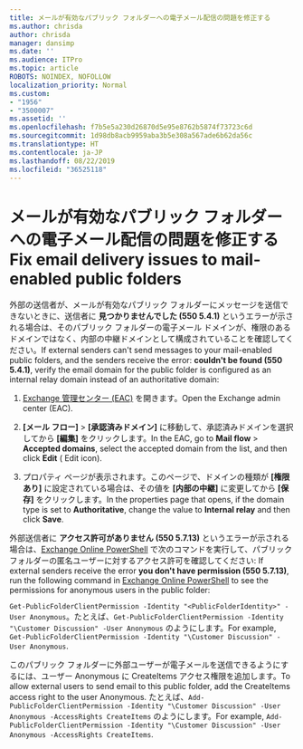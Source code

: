 ```yaml
---
title: メールが有効なパブリック フォルダーへの電子メール配信の問題を修正する
ms.author: chrisda
author: chrisda
manager: dansimp
ms.date: ''
ms.audience: ITPro
ms.topic: article
ROBOTS: NOINDEX, NOFOLLOW
localization_priority: Normal
ms.custom:
- "1956"
- "3500007"
ms.assetid: ''
ms.openlocfilehash: f7b5e5a230d26870d5e95e8762b5874f73723c6d
ms.sourcegitcommit: 1d98db8acb9959aba3b5e308a567ade6b62da56c
ms.translationtype: HT
ms.contentlocale: ja-JP
ms.lasthandoff: 08/22/2019
ms.locfileid: "36525118"
---
```

# <a name="fix-email-delivery-issues-to-mail-enabled-public-folders"></a><span data-ttu-id="d7672-102">メールが有効なパブリック フォルダーへの電子メール配信の問題を修正する</span><span class="sxs-lookup"><span data-stu-id="d7672-102">Fix email delivery issues to mail-enabled public folders</span></span>

<span data-ttu-id="d7672-103">外部の送信者が、メールが有効なパブリック フォルダーにメッセージを送信できないときに、送信者に **見つかりませんでした (550 5.4.1)** というエラーが示される場合は、そのパブリック フォルダーの電子メール ドメインが、権限のあるドメインではなく、内部の中継ドメインとして構成されていることを確認してください。</span><span class="sxs-lookup"><span data-stu-id="d7672-103">If external senders can't send messages to your mail-enabled public folders, and the senders receive the error: **couldn't be found (550 5.4.1)**, verify the email domain for the public folder is configured as an internal relay domain instead of an authoritative domain:</span></span>

1. <span data-ttu-id="d7672-104">[Exchange 管理センター (EAC)](https://docs.microsoft.com/Exchange/exchange-admin-center) を開きます。</span><span class="sxs-lookup"><span data-stu-id="d7672-104">Open the Exchange admin center (EAC).</span></span>

2. <span data-ttu-id="d7672-105">**[メール フロー]** \> **[承認済みドメイン]** に移動して、承認済みドメインを選択してから **[編集]** をクリックします。</span><span class="sxs-lookup"><span data-stu-id="d7672-105">In the EAC, go to **Mail flow** \> **Accepted domains**, select the accepted domain from the list, and then click **Edit** ( Edit icon).</span></span>

3. <span data-ttu-id="d7672-106">プロパティ ページが表示されます。このページで、ドメインの種類が **[権限あり]** に設定されている場合は、その値を **[内部の中継]** に変更してから **[保存]** をクリックします。</span><span class="sxs-lookup"><span data-stu-id="d7672-106">In the properties page that opens, if the domain type is set to **Authoritative**, change the value to **Internal relay** and then click **Save**.</span></span>

<span data-ttu-id="d7672-107">外部送信者に **アクセス許可がありません (550 5.7.13)** というエラーが示される場合は、[Exchange Online PowerShell](https://docs.microsoft.com/powershell/exchange/exchange-online/connect-to-exchange-online-powershell/connect-to-exchange-online-powershell) で次のコマンドを実行して、パブリック フォルダーの匿名ユーザーに対するアクセス許可を確認してください: </span><span class="sxs-lookup"><span data-stu-id="d7672-107">If external senders receive the error **you don't have permission (550 5.7.13)**, run the following command in [Exchange Online PowerShell](https://docs.microsoft.com/powershell/exchange/exchange-online/connect-to-exchange-online-powershell/connect-to-exchange-online-powershell) to see the permissions for anonymous users in the public folder:</span></span>

<span data-ttu-id="d7672-108">`Get-PublicFolderClientPermission -Identity "<PublicFolderIdentity>" -User Anonymous`。たとえば、`Get-PublicFolderClientPermission -Identity "\Customer Discussion" -User Anonymous` のようにします。</span><span class="sxs-lookup"><span data-stu-id="d7672-108">For example, `Get-PublicFolderClientPermission -Identity "\Customer Discussion" -User Anonymous`.</span></span>

<span data-ttu-id="d7672-109">このパブリック フォルダーに外部ユーザーが電子メールを送信できるようにするには、ユーザー Anonymous に CreateItems アクセス権限を追加します。</span><span class="sxs-lookup"><span data-stu-id="d7672-109">To allow external users to send email to this public folder, add the CreateItems access right to the user Anonymous.</span></span> <span data-ttu-id="d7672-110">たとえば、`Add-PublicFolderClientPermission -Identity "\Customer Discussion" -User Anonymous -AccessRights CreateItems` のようにします。</span><span class="sxs-lookup"><span data-stu-id="d7672-110">For example, `Add-PublicFolderClientPermission -Identity "\Customer Discussion" -User Anonymous -AccessRights CreateItems`.</span></span>
